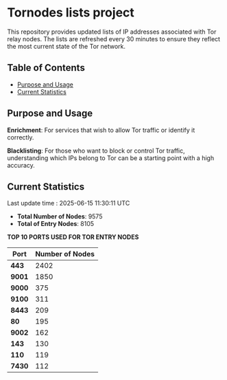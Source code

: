 # Tornodes lists project

This repository provides updated lists of IP addresses associated with Tor relay nodes. The lists are refreshed every 30 minutes to ensure they reflect the most current state of the Tor network.

## Table of Contents

- [Purpose and Usage](#purpose-and-usage)
- [Current Statistics](#current-statistics)


## Purpose and Usage

**Enrichment**: For services that wish to allow Tor traffic or identify it correctly.

**Blacklisting**: For those who want to block or control Tor traffic, understanding which IPs belong to Tor can be a starting point with a high accuracy.

## Current Statistics

Last update time : 2025-06-15 11:30:11 UTC

- **Total Number of Nodes**: 9575
- **Total of Entry Nodes**: 8105

**TOP 10 PORTS USED FOR TOR ENTRY NODES**

| **Port** | **Number of Nodes** |
|------|-----------------|
| **443**   | 2402  |
| **9001**   | 1850  |
| **9000**   | 375  |
| **9100**   | 311  |
| **8443**   | 209  |
| **80**   | 195  |
| **9002**   | 162  |
| **143**   | 130  |
| **110**   | 119  |
| **7430**   | 112  |

